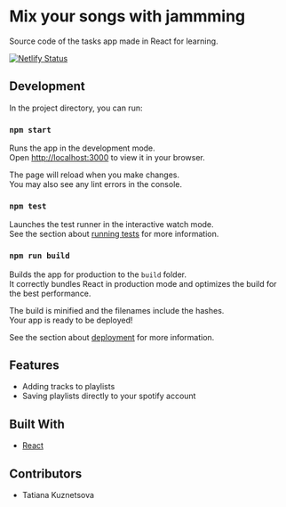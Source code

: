 # Mix your songs with jammming

Source code of the tasks app made in React for learning.

[![Netlify Status](https://api.netlify.com/api/v1/badges/d2b6e0a2-0b33-4091-8b97-ff628432010b/deploy-status)](https://app.netlify.com/sites/jammming-joy/deploys)

## Development

In the project directory, you can run:

### `npm start`

Runs the app in the development mode.\
Open [http://localhost:3000](http://localhost:3000) to view it in your browser.

The page will reload when you make changes.\
You may also see any lint errors in the console.

### `npm test`

Launches the test runner in the interactive watch mode.\
See the section about [running tests](https://facebook.github.io/create-react-app/docs/running-tests) for more information.

### `npm run build`

Builds the app for production to the `build` folder.\
It correctly bundles React in production mode and optimizes the build for the best performance.

The build is minified and the filenames include the hashes.\
Your app is ready to be deployed!

See the section about [deployment](https://facebook.github.io/create-react-app/docs/deployment) for more information.

## Features

- Adding tracks to playlists
- Saving playlists directly to your spotify account

## Built With

- [React](https://react.dev)

## Contributors

- Tatiana Kuznetsova
